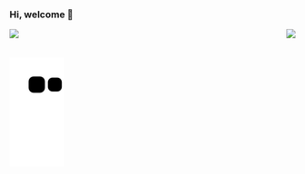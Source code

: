 ### Hi, welcome 👋

  <div>
    <img  height="180em" src="https://github-readme-stats.vercel.app/api?username=gaabs16&show_icons=true&theme=great-gatsby&include_all_commits=true&count_private=true"/>
    <img align="right" height="180em" src="https://github-readme-stats.vercel.app/api/top-langs/?username=gaabs16&layout=compact&langs_count=16&theme=great-gatsby"/>
  </div>
  <br>
  
  ![Snake animation](https://github.com/gaabs16/gaabs16/blob/output/github-contribution-grid-snake.svg)
